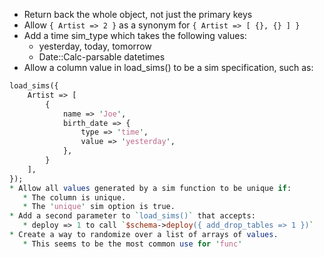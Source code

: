 * Return back the whole object, not just the primary keys
* Allow `{ Artist => 2 }` as a synonym for `{ Artist => [ {}, {} ] }`
* Add a time sim\_type which takes the following values:
   * yesterday, today, tomorrow
   * Date::Calc-parsable datetimes
* Allow a column value in load\_sims() to be a sim specification, such as:
```perl
load_sims({
    Artist => [
        {
            name => 'Joe',
            birth_date => {
                type => 'time',
                value => 'yesterday',
            },
        }
    ],
});
* Allow all values generated by a sim function to be unique if:
   * The column is unique.
   * The 'unique' sim option is true.
* Add a second parameter to `load_sims()` that accepts:
   * deploy => 1 to call `$schema->deploy({ add_drop_tables => 1 })`
* Create a way to randomize over a list of arrays of values.
   * This seems to be the most common use for 'func'
